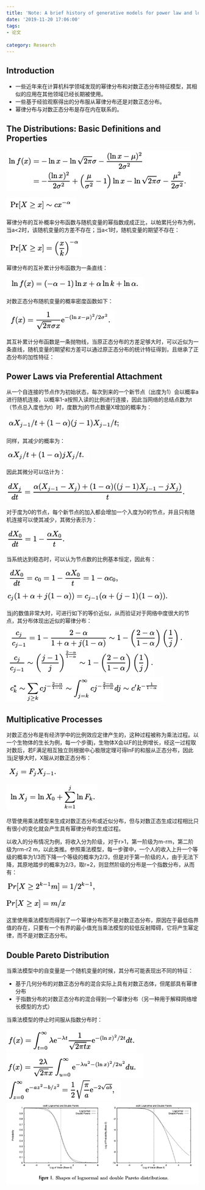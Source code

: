 ```yaml
---
title: 'Note: A brief history of generative models for power law and lognormal distributions'
date: '2019-11-20 17:06:00'
tags: 
- 论文

category: Research
---
```


## Introduction
- 一些近年来在计算机科学领域发现的幂律分布和对数正态分布特征模型，其相似的应用在其他领域已经长期被使用。
- 一些基于经验观察得出的分布服从幂律分布还是对数正态分布。
- 幂律分布与对数正态分布是存在内在联系的。

## The Distributions: Basic Definitions and Properties
![](../public\阅读笔记08\01.png)

![](../public\阅读笔记08\02.png)

幂律分布的互补概率分布函数与随机变量的幂指数成成正比，以帕累托分布为例，当a<2时，该随机变量的方差不存在；当a<1时，随机变量的期望不存在：

![](../public\阅读笔记08\03.png)

幂律分布的互补累计分布函数为一条直线：

![](../public\阅读笔记08\04.png)

对数正态分布随机变量的概率密度函数如下：

![](../public\阅读笔记08\05.png)

其互补累计分布函数是一条抛物线，当原正态分布的方差足够大时，可以近似为一条直线，随机变量的期望和方差可以通过原正态分布的统计特征得到，且继承了正态分布的加性特征：
## Power Laws via Preferential Attachment
从一个自连接的节点作为初始状态，每次到来的一个新节点（出度为1）会以概率a进行随机连接，以概率1-a按照入读的比例进行连接，因此当网络的总结点数为t（节点总入度也为t）时，度数为j的节点数量X增加的概率为：

![](../public\阅读笔记08\06.png)

同样，其减少的概率为：

![](../public\阅读笔记08\07.png)

因此其微分可以估计为：

![](../public\阅读笔记08\08.png)

对于度为0的节点，每个新节点的加入都会增加一个入度为0的节点，并且只有随机连接可以使其减少，其微分表示为：

![](../public\阅读笔记08\09.png)

当系统达到稳态时，可以认为节点数的比例基本恒定，因此有：

![](../public\阅读笔记08\10.png)
![](../public\阅读笔记08\11.png)

当j的数值非常大时，可进行如下的等价近似，从而验证对于网络中度很大的节点，其分布体现出近似的幂律分布：

![](../public\阅读笔记08\12.png)
![](../public\阅读笔记08\13.png)
![](../public\阅读笔记08\14.png)

## Multiplicative Processes
对数正态分布是有经济学中的比例效应定律产生的，这种过程被称为乘法过程。以一个生物体的生长为例，每一个步骤j，生物体X会以F的比例增长，经这一过程取对数后，若F满足相互独立则根据中心极限定理可得lnF的和服从正态分布，因此当j足够大时，X服从对数正态分布：

![](../public\阅读笔记08\15.png)

![](../public\阅读笔记08\16.png)

尽管使用乘法模型来生成对数正态分布或近似分布，但与对数正态生成过程相比只有很小的变化就会产生具有幂律分布的生成过程。

以收入的分布情况为例，将收入分为阶级，对于r>1，第一阶级为m-rm，第二阶级为rm-r2 m，以此类推。参照乘法模型，每一步骤中，一个人的收入上升一个等级的概率为1/3而下降一个等级的概率为2/3，但是对于第一阶级的人，由于无法下降，其原地踏步的概率为2/3，取r=2，则显然阶级的分布是一个指数分布，从而有：

![](../public\阅读笔记08\17.png)

![](../public\阅读笔记08\18.png)

这里使用乘法模型而得到了一个幂律分布而不是对数正态分布，原因在于最低临界值的存在，只要有一个有界的最小值充当乘法模型的较低反射障碍，它将产生幂定律，而不是对数正态分布。

## Double Pareto Distribution
当乘法模型中的自变量是一个随机变量的时候，其分布可能表现出不同的特征：
- 基于几何分布的对数正态分布的混合实际上具有对数正态体，但尾部具有幂律分布
- 于指数分布的对数正态分布的混合得到一个幂律分布（另一种用于解释网络增长模型的方式）

当乘法模型的停止时间服从指数分布时：

![](../public\阅读笔记08\19.png)
![](../public\阅读笔记08\20.png)
![](../public\阅读笔记08\21.png)
![](../public\阅读笔记08\22.png)